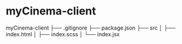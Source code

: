 # myCinema-client
 
myCinema-client
├── .gitignore
├── package.json
├── src
│ ├── index.html
│ ├── index.scss
│ └── index.jsx